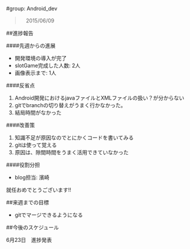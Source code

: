 #group: Android_dev
>　2015/06/09

##進捗報告 


####先週からの進展

- 開発環境の導入が完了 
- slotGame完成した人数: 2人
- 画像表示まで: 1人 


####反省点

1. Android開発におけるjavaファイルとXMLファイルの扱い？が分からない
1. gitでbranchの切り替えがうまく行かなかった。
1. 結局時間がなかった

####改善策

1. 知識不足が原因なのでとにかくコードを書いてみる
1. gitは使って覚える 　
1. 原因は、隙間時間をうまく活用できていなかった
	
####役割分担
- blog担当: 濱崎

就任おめでとうございます!!

##来週までの目標
- gitでマージできるようになる


##今後のスケジュール

6月23日　進捗発表
